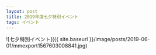 ```yaml
---
layout: post
title: 2019年度七夕特別イベント
tags: イベント
---
```


![七夕特別イベント]({{ site.baseurl }}/image/posts/2019-06-01/mmexport1567603008841.jpg)
